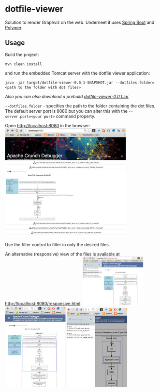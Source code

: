 # dotfile-viewer
Solution to render Graphviz on the web. Underneet it uses [Spring Boot](http://projects.spring.io/spring-boot/) and [Polymer](https://www.polymer-project.org/).

## Usage
Build the project: 
```
mvn clean install
```
and run the embedded Tomcat server with the dotfile viewer application:
```
java -jar target/dotfile-viewer-0.0.1-SNAPSHOT.jar --dotfiles.folder=<path to the folder with dot files>
```
*Also you can also download a prebuild  [dotfile-viewer-0.0.1.jar](https://www.dropbox.com/s/9clhiihu8bcwxd1/dotfile-viewer-0.0.1.jar)*

`--dotfiles.folder` - specifies the path to the folder containing the dot files.
The default server port is 8080 but you can alter this with the `--server.port=<your port>` command property.

Open [http://localhost:8080](http://localhost:8080) in the browser: 
<img src="https://raw.githubusercontent.com/tzolov/dotfile-viewer/master/doc/Screen%20Shot%202015-01-07%20at%205.22.47%20PM.png" alt="alt text" width="400">

Use the filter control to filter in only the desired files.

An alternative (responsive) view of the files is available at [http://localhost:8080/responsive.html](http://localhost:8080/responsive.html):
<img src="https://raw.githubusercontent.com/tzolov/dotfile-viewer/master/doc/Screen%20Shot%202015-01-07%20at%205.23.39%20PM.png" alt="responsive view 1" width="200">
<img src="https://raw.githubusercontent.com/tzolov/dotfile-viewer/master/doc/Screen%20Shot%202015-01-07%20at%205.24.12%20PM.png" alt="responsive view 2" width="200">
<img src="https://raw.githubusercontent.com/tzolov/dotfile-viewer/master/doc/Screen%20Shot%202015-01-07%20at%205.24.25%20PM.png" alt="responsive view 3" width="200">




